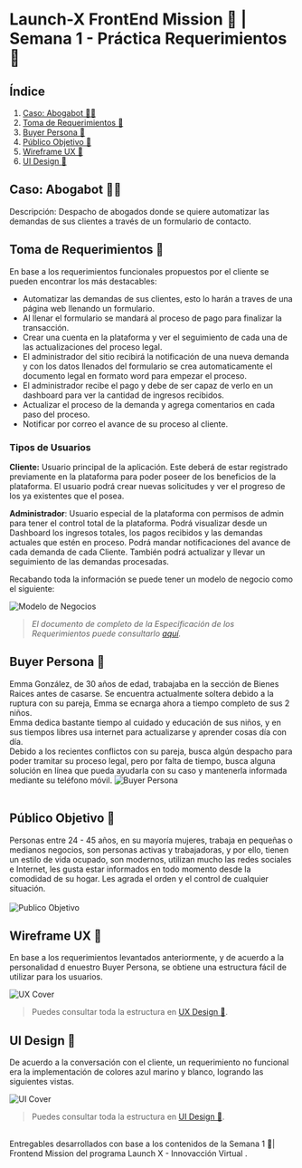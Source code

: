 # Launch-X FrontEnd Mission 🚀 | Semana 1 - Práctica Requerimientos 🧠

## **Índice**

1. [Caso: Abogabot 🧑‍💼](https://github.com/FedericoCadena9/LaunchX-Semana1#caso-abogabot-)
2. [Toma de Requerimientos 🔎](https://github.com/FedericoCadena9/LaunchX-Semana1#toma-de-requerimientos-)
3. [Buyer Persona 🧍](https://github.com/FedericoCadena9/LaunchX-Semana1#buyer-persona-)
4. [Público Objetivo 🎯](https://github.com/FedericoCadena9/LaunchX-Semana1#p%C3%BAblico-objetivo-)
5. [Wireframe UX 🧩](https://github.com/FedericoCadena9/LaunchX-Semana1#wireframe-ux-)
6. [UI Design 🎨](https://github.com/FedericoCadena9/LaunchX-Semana1#ui-design-)

## **Caso: Abogabot 🧑‍💼**

Descripción: Despacho de abogados donde se quiere automatizar las demandas de sus clientes a través de un formulario de contacto.

## **Toma de Requerimientos 🔎**

En base a los requerimientos funcionales propuestos por el cliente se pueden encontrar los más destacables:


- Automatizar las demandas de sus clientes, esto lo harán a traves de una página web llenando un formulario.
-  Al llenar el formulario se mandará al proceso de pago para finalizar la transacción.
- Crear una cuenta en la plataforma y ver el seguimiento de cada una de las actualizaciones del proceso legal.
- El administrador del sitio recibirá la notificación de una nueva demanda y con los datos llenados del formulario se crea automaticamente el documento legal en formato word para empezar el proceso.
- El administrador recibe el pago y debe de ser capaz de verlo en un dashboard para ver la cantidad de ingresos recibidos.
-  Actualizar el proceso de la demanda y agrega comentarios en cada paso del proceso.
- Notificar por correo el avance de su proceso al cliente.

### Tipos de Usuarios

**Cliente:** Usuario principal de la aplicación. Este deberá de estar registrado previamente en la plataforma para poder poseer de los beneficios de la plataforma. El usuario podrá crear nuevas solicitudes y ver el progreso de los ya existentes que el posea.

**Administrador**: Usuario especial de la plataforma con permisos de admin para tener el control total de la plataforma. Podrá visualizar desde un Dashboard los ingresos totales, los pagos recibidos y las demandas actuales que estén en proceso. Podrá mandar notificaciones del avance de cada demanda de cada Cliente. También podrá actualizar y llevar un seguimiento de las demandas procesadas.


Recabando toda la información se puede tener un modelo de negocio como el siguiente:

![Modelo de Negocios](./images/ModelamientoDeNegocio.png)

>*El documento de completo de la Especificación de los Requerimientos puede consultarlo [aquí](./~$-Reqierimientos.doc).*

## **Buyer Persona 🧍**

Emma González, de 30 años de edad, trabajaba en la sección de Bienes Raices antes de casarse. Se encuentra actualmente soltera debido a la ruptura con su pareja, Emma se ecnarga ahora a tiempo completo de sus 2 niños.<br/>
Emma dedica bastante tiempo al cuidado y educación de sus niños, y en sus tiempos libres usa internet para actualizarse y aprender cosas día con día. <br/>
Debido a los recientes conflictos con su pareja, busca algún despacho para poder tramitar su proceso legal, pero por falta de tiempo, busca alguna solución en línea que pueda ayudarla con su caso y mantenerla informada mediante su teléfono móvil. 
![Buyer Persona](./2.-BuyerPersona.png) <br/><br/>

## **Público Objetivo 🎯**

Personas entre 24 - 45 años, en su mayoría mujeres, trabaja en pequeñas o medianos negocios, son personas activas y trabajadoras, y por ello, tienen un estilo de vida ocupado, son modernos, utilizan mucho las redes sociales e Internet, les gusta estar informados en todo momento desde la comodidad de su hogar. Les agrada el orden y el control de cualquier situación. <br/><br/>
![Publico Objetivo](3.-PublicoObjetivo.png)

## **Wireframe UX 🧩**

En base a los requerimientos levantados anteriormente, y de acuerdo a la personalidad d enuestro Buyer Persona, se obtiene una estructura fácil de utilizar para los usuarios.

![UX Cover](./UX/Cover.png)

> Puedes consultar toda la estructura en [UX Design 🧩](https://www.figma.com/file/rO1X9AhdgtQsavmTSLwFwD/%F0%9F%9A%80-Launch-X-%7C-Abogabot?node-id=11%3A3).

## **UI Design 🎨**

De acuerdo a la conversación con el cliente, un requerimiento no funcional era la implementación de colores azul marino y blanco, logrando las siguientes vistas.

![UI Cover](./UI/Cover.png)

> Puedes consultar toda la estructura en [UI Design 🎨](https://www.figma.com/file/rO1X9AhdgtQsavmTSLwFwD/%F0%9F%9A%80-Launch-X-%7C-Abogabot?node-id=11%3A3).

<br/>
Entregables desarrollados con base a los contenidos de la Semana 1 🚀| Frontend Mission del programa Launch X - Innovacción Virtual .
